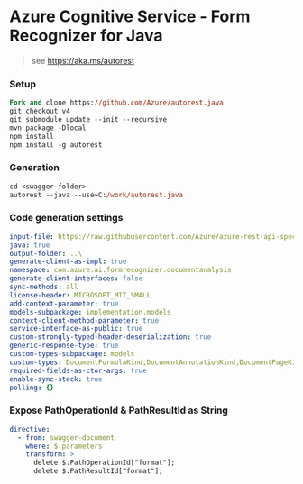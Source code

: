 # Azure Cognitive Service - Form Recognizer for Java

> see https://aka.ms/autorest

### Setup
```ps
Fork and clone https://github.com/Azure/autorest.java 
git checkout v4
git submodule update --init --recursive
mvn package -Dlocal
npm install
npm install -g autorest
```

### Generation
```ps
cd <swagger-folder>
autorest --java --use=C:/work/autorest.java
```

### Code generation settings
``` yaml
input-file: https://raw.githubusercontent.com/Azure/azure-rest-api-specs/main/specification/cognitiveservices/data-plane/FormRecognizer/preview/2023-02-28-preview/FormRecognizer.json
java: true
output-folder: ..\
generate-client-as-impl: true
namespace: com.azure.ai.formrecognizer.documentanalysis
generate-client-interfaces: false
sync-methods: all
license-header: MICROSOFT_MIT_SMALL
add-context-parameter: true
models-subpackage: implementation.models
context-client-method-parameter: true
service-interface-as-public: true
custom-strongly-typed-header-deserialization: true
generic-response-type: true
custom-types-subpackage: models
custom-types: DocumentFormulaKind,DocumentAnnotationKind,DocumentPageKind,DocumentBarCodeKind,DocumentPageKind,FontStyle,FontWeight
required-fields-as-ctor-args: true
enable-sync-stack: true
polling: {}
```

### Expose PathOperationId & PathResultId as String
``` yaml $(java)
directive:
  - from: swagger-document
    where: $.parameters
    transform: >
      delete $.PathOperationId["format"];
      delete $.PathResultId["format"];
```

